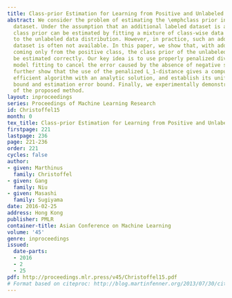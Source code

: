 ```yaml
---
title: Class-prior Estimation for Learning from Positive and Unlabeled Data
abstract: We consider the problem of estimating the \emphclass prior in an unlabeled
  dataset. Under the assumption that an additional labeled dataset is available, the
  class prior can be estimated by fitting a mixture of class-wise data distributions
  to the unlabeled data distribution. However, in practice, such an additional labeled
  dataset is often not available. In this paper, we show that, with additional samples
  coming only from the positive class, the class prior of the unlabeled dataset can
  be estimated correctly. Our key idea is to use properly penalized divergences for
  model fitting to cancel the error caused by the absence of negative samples. We
  further show that the use of the penalized L_1-distance gives a computationally
  efficient algorithm with an analytic solution, and establish its uniform deviation
  bound and estimation error bound. Finally, we experimentally demonstrate the usefulness
  of the proposed method.
layout: inproceedings
series: Proceedings of Machine Learning Research
id: Christoffel15
month: 0
tex_title: Class-prior Estimation for Learning from Positive and Unlabeled Data
firstpage: 221
lastpage: 236
page: 221-236
order: 221
cycles: false
author:
- given: Marthinus
  family: Christoffel
- given: Gang
  family: Niu
- given: Masashi
  family: Sugiyama
date: 2016-02-25
address: Hong Kong
publisher: PMLR
container-title: Asian Conference on Machine Learning
volume: '45'
genre: inproceedings
issued:
  date-parts:
  - 2016
  - 2
  - 25
pdf: http://proceedings.mlr.press/v45/Christoffel15.pdf
# Format based on citeproc: http://blog.martinfenner.org/2013/07/30/citeproc-yaml-for-bibliographies/
---
```

